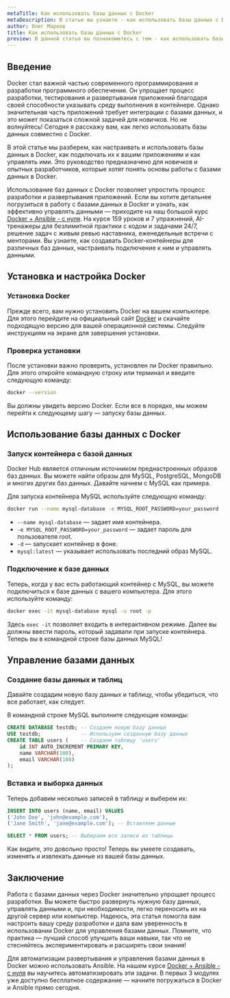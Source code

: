 ```yaml
---
metaTitle: Как использовать базы данных с Docker
metaDescription: В статье вы узнаете - как использовать базы данных с Docker - от установки и настройки контейнеров до подключения и управления данными - это руководство объясняет каждый шаг на понятном языке
author: Олег Марков
title: Как использовать базы данных с Docker
preview: В данной статье вы познакомитесь с тем - как использовать базы данных вместе с Docker - от базовой установки до эффективного управления данными - мы объясняем все шаги на простом и доступном языке
---
```


## Введение

Docker стал важной частью современного программирования и разработки программного обеспечения. Он упрощает процесс разработки, тестирования и развертывания приложений благодаря своей способности указывать среду выполнения в контейнере. Однако значительная часть приложений требует интеграции с базами данных, и это может показаться сложной задачей для новичков. Но не волнуйтесь! Сегодня я расскажу вам, как легко использовать базы данных совместно с Docker.

В этой статье мы разберем, как настраивать и использовать базы данных в Docker, как подключать их к вашим приложениям и как управлять ими. Это руководство предназначено для новичков и опытных разработчиков, которые хотят понять основы работы с базами данных в Docker.

Использование баз данных с Docker позволяет упростить процесс разработки и развертывания приложений. Если вы хотите детальнее погрузиться в работу с базами данных в Docker и узнать, как эффективно управлять данными — приходите на наш большой курс [Docker + Ansible - с нуля](https://purpleschool.ru/course/docker?utm_source=knowledgebase&utm_medium=text&utm_campaign=Kak_ispolzovat_bazy_dannykh_s_Docker
). На курсе 159 уроков и 7 упражнений, AI-тренажеры для безлимитной практики с кодом и задачами 24/7, решение задач с живым ревью наставника, еженедельные встречи с менторами. Вы узнаете, как создавать Docker-контейнеры для различных баз данных, настраивать подключение к ним и управлять данными.

## Установка и настройка Docker

### Установка Docker

Прежде всего, вам нужно установить Docker на вашем компьютере. Для этого перейдите на официальный сайт [Docker](https://www.docker.com/products/docker-desktop) и скачайте подходящую версию для вашей операционной системы. Следуйте инструкциям на экране для завершения установки.

### Проверка установки

После установки важно проверить, установлен ли Docker правильно. Для этого откройте командную строку или терминал и введите следующую команду:

```bash
docker --version
```

Вы должны увидеть версию Docker. Если все в порядке, мы можем перейти к следующему шагу — запуску базы данных.

## Использование базы данных с Docker

### Запуск контейнера с базой данных

Docker Hub является отличным источником преднастроенных образов баз данных. Вы можете найти образы для MySQL, PostgreSQL, MongoDB и многих других баз данных. Давайте начнем с MySQL как примера.

Для запуска контейнера MySQL используйте следующую команду:

```bash
docker run --name mysql-database -e MYSQL_ROOT_PASSWORD=your_password -d mysql:latest
```

- `--name mysql-database` — задает имя контейнера.
- `-e MYSQL_ROOT_PASSWORD=your_password` — задает пароль для пользователя root.
- `-d` — запускает контейнер в фоне.
- `mysql:latest` — указывает использовать последний образ MySQL.

### Подключение к базе данных

Теперь, когда у вас есть работающий контейнер с MySQL, вы можете подключиться к базе данных с вашего компьютера. Для этого используйте команду:

```bash
docker exec -it mysql-database mysql -u root -p
```

Здесь `exec -it` позволяет входить в интерактивном режиме. Далее вы должны ввести пароль, который задавали при запуске контейнера. Теперь вы в командной строке базы данных MySQL!

## Управление базами данных

### Создание базы данных и таблиц

Давайте создадим новую базу данных и таблицу, чтобы убедиться, что все работает, как следует.

В командной строке MySQL выполните следующие команды:

```sql
CREATE DATABASE testdb; -- Создаем новую базу данных
USE testdb;             -- Используем созданную базу данных
CREATE TABLE users (    -- Создаем таблицу 'users'
    id INT AUTO_INCREMENT PRIMARY KEY,
    name VARCHAR(100),
    email VARCHAR(100)
);
```

### Вставка и выборка данных

Теперь добавим несколько записей в таблицу и выберем их:

```sql
INSERT INTO users (name, email) VALUES
('John Doe', 'john@example.com'),
('Jane Smith', 'jane@example.com'); -- Вставляем данные

SELECT * FROM users; -- Выбираем все записи из таблицы
```

Как видите, это довольно просто! Теперь вы умеете создавать, изменять и извлекать данные из вашей базы данных.

## Заключение

Работа с базами данных через Docker значительно упрощает процесс разработки. Вы можете быстро развернуть нужную базу данных, управлять данными и, при необходимости, легко переносить их на другой сервер или компьютер. Надеюсь, эта статья помогла вам настроить вашу среду разработки и дала вам уверенность в использовании Docker для управления базами данных. Помните, что практика — лучший способ улучшить ваши навыки, так что не стесняйтесь экспериментировать и расширять свои знания!

Для автоматизации развертывания и управления базами данных в Docker можно использовать Ansible. На нашем курсе [Docker + Ansible - с нуля](https://purpleschool.ru/course/docker) вы научитесь автоматизировать эти задачи. В первых 3 модулях уже доступно бесплатное содержание — начните погружаться в Docker и Ansible прямо сегодня.
